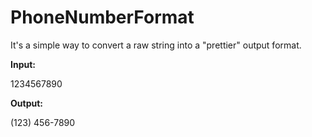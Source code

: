 # PhoneNumberFormat
It's a simple way to convert a raw string into a "prettier" output format.

**Input:**

1234567890

**Output:**

(123) 456-7890
